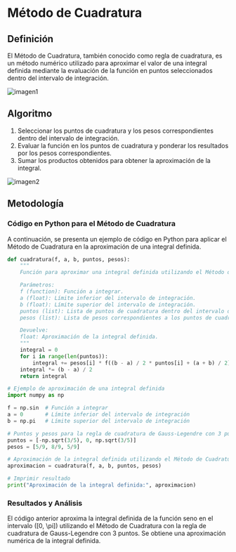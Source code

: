 # Método de Cuadratura
## Definición
El Método de Cuadratura, también conocido como regla de cuadratura, es un método numérico utilizado para aproximar el valor de una integral definida mediante la evaluación de la función en puntos seleccionados dentro del intervalo de integración.

![imagen1](https://github.com/Mexta46/Metodos_Numericos_Tema4/assets/160789479/8145aed4-2e4a-45d9-a5d2-e20dc9f3f3f8)

## Algoritmo
1. Seleccionar los puntos de cuadratura y los pesos correspondientes dentro del intervalo de integración.
2. Evaluar la función en los puntos de cuadratura y ponderar los resultados por los pesos correspondientes.
3. Sumar los productos obtenidos para obtener la aproximación de la integral.

![imagen2](https://github.com/Mexta46/Metodos_Numericos_Tema4/assets/160789479/7ef3e576-5664-4405-9e82-80bf49f6384b)

## Metodología

### Código en Python para el Método de Cuadratura
A continuación, se presenta un ejemplo de código en Python para aplicar el Método de Cuadratura en la aproximación de una integral definida.

```python
def cuadratura(f, a, b, puntos, pesos):
    """
    Función para aproximar una integral definida utilizando el Método de Cuadratura.

    Parámetros:
    f (function): Función a integrar.
    a (float): Límite inferior del intervalo de integración.
    b (float): Límite superior del intervalo de integración.
    puntos (list): Lista de puntos de cuadratura dentro del intervalo de integración.
    pesos (list): Lista de pesos correspondientes a los puntos de cuadratura.

    Devuelve:
    float: Aproximación de la integral definida.
    """
    integral = 0
    for i in range(len(puntos)):
        integral += pesos[i] * f((b - a) / 2 * puntos[i] + (a + b) / 2)
    integral *= (b - a) / 2
    return integral

# Ejemplo de aproximación de una integral definida
import numpy as np

f = np.sin  # Función a integrar
a = 0       # Límite inferior del intervalo de integración
b = np.pi   # Límite superior del intervalo de integración

# Puntos y pesos para la regla de cuadratura de Gauss-Legendre con 3 puntos
puntos = [-np.sqrt(3/5), 0, np.sqrt(3/5)]
pesos = [5/9, 8/9, 5/9]

# Aproximación de la integral definida utilizando el Método de Cuadratura
aproximacion = cuadratura(f, a, b, puntos, pesos)

# Imprimir resultado
print("Aproximación de la integral definida:", aproximacion)
```


### Resultados y Análisis
El código anterior aproxima la integral definida de la función seno en el intervalo \([0, \pi]\) utilizando el Método de Cuadratura con la regla de cuadratura de Gauss-Legendre con 3 puntos. Se obtiene una aproximación numérica de la integral definida.
